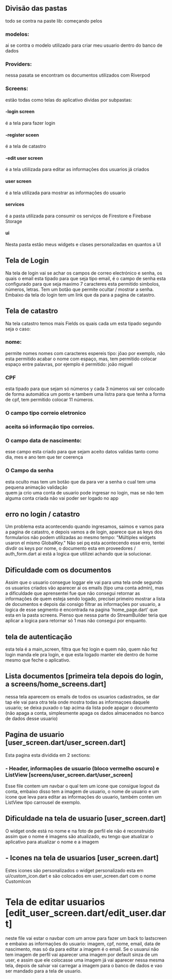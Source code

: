 <h2> Divisão das pastas</h2>
todo se contra na paste lib: começando pelos
<h3> modelos: </h3> ai se contra o modelo utilizado para criar meu usuario dentro do banco de dados 
<h3>Providers: </h3> nessa pasata se encontram os documentos utilizados com Riverpod
<h3>Screens: </h3> estão todas como telas do aplicativo dividas por subpastas:
<h4>-login screen</h4> é a tela para fazer login 
<h4>-register sceen</h4> é a tela de catastro 
<h4>-edit user screen</h4> é a tela utiilizada para editar as informações dos usuarios já criados
<h4>user screen</h4> é a tela utilizada  para mostrar as informações do usuario
<h4>services</h4> é a pasta utilizada para consumir os serviços de Firestore e Firebase Storage
<h4>ui</h4> Nesta pasta estão meus widgets e clases personalizadas en quantos a UI
<h2>Tela de Login</h2>
Na tela de login vai se achar os campos de correo electrónico e senha, os quais o email esta tipado para que seja tipo email, é o campo de senha esta configurado para que seja maximo 7 caracteres esta permitido simbolos, números, letras. Tem um botão que permite ocultar / mostrar a senha. Embaixo da tela do login tem um link que da para a pagina de catastro.

<h2>Tela de catastro</h2>
Na tela catastro temos mais Fields os quais cada um esta tipado segundo seja o caso:
<h3> nome:</h3> permite nomes nomes com caracteres espereis tipo: jõao por exemplo, não esta permitido acabar o nome com espaço, mas, tem permitido colocar espaço entre palavras, por ejemplo é permitido: joão miguel
<h3> CPF </h3>esta tipado para que sejam só números y cada 3 números vai ser colocado de forma automática um ponto e tambem uma listra para que tenha a forma de cpf, tem permitido colocar 11 números. 
<h3>O campo tipo correio eletronico<h3> aceita só informação tipo correios.
<h3> O campo data de nascimento:</h3> esse campo esta criado para que sejam aceito datos validas tanto como dia, mes e ano tem que ter coerença 
<h3>O Campo da senha</h3> esta oculto mas tem um botão que da para ver a senha o cual tem uma pequena animação
validação
<br>
quem ja crio uma conta de usuario pode ingresar no login, mas se não tem alguma conta criada não vai poder ser logado no app
<h2>erro no login / catastro</h2>
Um problema esta acontecendo quando ingresamos, saimos e vamos para a pagina de catastro, e depois vamos a de login, aparece que as keys dos formularios não podem utilizadas ao mesmo tempo: "Múltiples widgets usaron el mismo GlobalKey." Não sei pq esta acontecendo esse erro, tentei divdir os keys por nome, o documento esta em proveedores / auth_form.dart ai está a logica que utilizei achando que ia solucionar.
<h2> Dificuldade com os documentos</h2>
Assim que o usuario consegue loggar ele vai para uma tela onde segundo os usuarios criados vão aparecer ai os emails (tipo uma conta admin), mas a dificuldade que aprensentei fue que não consegui retornar as informações de quem esteja sendo logado, precisei primeiro mostrar a lista de documentos e depois dai consigo filtrar as informações por usuario, a logica de esse segmento é encontrada na pagina 'home_page.dart' que esta en la pasta screens. Pienso que nessa parte do StreamBuilder teria que aplicar a logica para retornar só 1 mas não consegui por enquanto.
<h2>tela de autenticação</h2>
esta tela é a main_screen, filtra que fez login e quem não, quem não fez login manda ele pra login, e que esta logado manter ele dentro de home mesmo que feche o aplicativo.
<h2>Lista documentos [primeira tela depois do login, a screens/home_screens.dart]</h2>
nessa tela aparecem os emails de todos os usuarios cadastrados, se dar tap ele vai para otra tela onde mostra todas as informaçoes daquele usuario; se deixa puxado o tap acima da lista pode apagar o documento (não apaga a conta, simplesmente apaga os dados almacenados no banco de dados desse usuario)
<h2>Pagina de usuario [user_screen.dart/user_screen.dart]</h2>
Esta pagina esta dividida em 2 sections:

<h3>- Header, informações de usuario (bloco vermelho oscuro) e ListView [screens/user_screen.dart/user_screen]</h3>
Esse file contem um navbar o qual tem um icone que consigue logout da conta, embaixo disso tem a imagem de usuario, o nome de usuario e um icone que leva para editar as informações do usuario, também conten um ListView tipo carrousel de exemplo.
<h2>Dificuldade na tela de usuario [user_screen.dart]</h2>
O widget onde está no nome e na foto de perfil ele não é reconstruido assim que o nome é imagens são atualizado, 
eu tengo que atualizar o aplicativo para atualizar o nome e a imagem
<h2>- Icones na tela de usuarios [user_screen.dart]</h2>
Estes icones são personalizados o widget personalizado esta em ui/custom_icon.dart e são colocados em user_screen.dart com o nome CustomIcon 
<h1>Tela de editar usuarios [edit_user_screen.dart/edit_user.dart]</h1>
neste file vai estar o navbar com um arrow para fazer um back to lastscreen e embaixo as informações do usuario: imagem, cpf, nome, email, data de nascimento, mas só da para editar a imagem é o email. Se o usuarui não tem imagem de perfil vai aparecer uma imagem por default sinza de um user, e assim que ele colocasse uma imagem já vai aparecer nessa mesma tela, depois de salvar vai carregar a imagem para o banco de dados e vao ser mandado para a tela de usuario.
